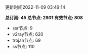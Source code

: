 更新时间2022-11-09 03:49:14

**总订阅: 45**
**总节点: 2801**
**有效节点: 808**
- ssr节点: 9
- v2ray节点: 620
- trojan节点: 69
- ss节点: 110
